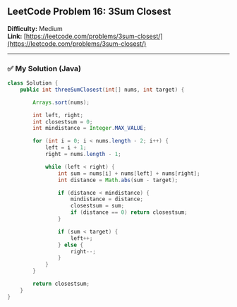## LeetCode Problem 16: 3Sum Closest

**Difficulty:** Medium  
**Link:** [https://leetcode.com/problems/3sum-closest/](https://leetcode.com/problems/3sum-closest/)

---

### ✅ My Solution (Java)

```java
class Solution {
    public int threeSumClosest(int[] nums, int target) {

        Arrays.sort(nums);

        int left, right;
        int closestsum = 0;
        int mindistance = Integer.MAX_VALUE;

        for (int i = 0; i < nums.length - 2; i++) {
            left = i + 1;
            right = nums.length - 1;

            while (left < right) {
                int sum = nums[i] + nums[left] + nums[right];
                int distance = Math.abs(sum - target);

                if (distance < mindistance) {
                    mindistance = distance;
                    closestsum = sum;
                    if (distance == 0) return closestsum;
                }

                if (sum < target) {
                    left++;
                } else {
                    right--;
                }
            }
        }

        return closestsum;
    }
}

